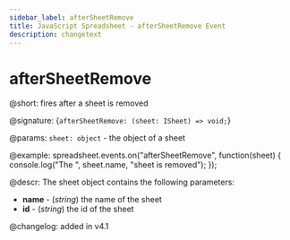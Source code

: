 ```yaml
---
sidebar_label: afterSheetRemove
title: JavaScript Spreadsheet - afterSheetRemove Event
description: changetext
---
```


# afterSheetRemove

@short: fires after a sheet is removed

@signature: {`afterSheetRemove: (sheet: ISheet) => void;`}

@params:
`sheet: object` - the object of a sheet

@example:
spreadsheet.events.on("afterSheetRemove", function(sheet) {
    console.log("The ", sheet.name, "sheet is removed");
});

@descr:
The sheet object contains the following parameters:

- **name** - (*string*) the name of the sheet
- **id** - (*string*) the id of the sheet

@changelog: added in v4.1
